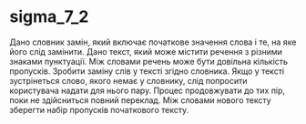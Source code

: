 # sigma_7_2

Дано словник замін, який включає початкове значення слова і те, на яке його слід замінити.
	Дано текст, який може містити речення з різними знаками пунктуації. Між словами речень може бути довільна кількість пропусків. Зробити заміну слів у тексті згідно словника. Якщо у тексті зустрінеться слово, якого немає у словнику, слід попросити користувача надати для нього пару. Процес продовжувати до тих пір, поки не здійсниться повний переклад. Між словами нового тексту зберегти набір пропусків початкового тексту.
